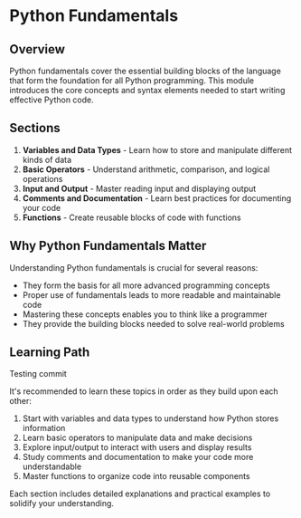 # Python Fundamentals

## Overview

Python fundamentals cover the essential building blocks of the language that form the foundation for all Python programming. This module introduces the core concepts and syntax elements needed to start writing effective Python code.

## Sections

1. **Variables and Data Types** - Learn how to store and manipulate different kinds of data
2. **Basic Operators** - Understand arithmetic, comparison, and logical operations
3. **Input and Output** - Master reading input and displaying output
4. **Comments and Documentation** - Learn best practices for documenting your code
5. **Functions** - Create reusable blocks of code with functions

## Why Python Fundamentals Matter

Understanding Python fundamentals is crucial for several reasons:

- They form the basis for all more advanced programming concepts
- Proper use of fundamentals leads to more readable and maintainable code
- Mastering these concepts enables you to think like a programmer
- They provide the building blocks needed to solve real-world problems

## Learning Path
Testing commit

It's recommended to learn these topics in order as they build upon each other:

1. Start with variables and data types to understand how Python stores information
2. Learn basic operators to manipulate data and make decisions
3. Explore input/output to interact with users and display results
4. Study comments and documentation to make your code more understandable
5. Master functions to organize code into reusable components

Each section includes detailed explanations and practical examples to solidify your understanding. 